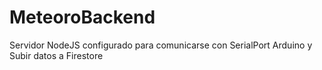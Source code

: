 # MeteoroBackend

Servidor NodeJS configurado para comunicarse con SerialPort Arduino y Subir datos a Firestore
